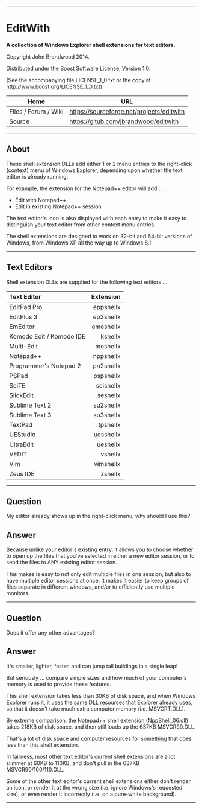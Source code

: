 *******************************************************************************

EditWith
========

**A collection of Windows Explorer shell extensions for text editors.**

  Copyright John Brandwood 2014.

  Distributed under the Boost Software License, Version 1.0.

  (See the accompanying file LICENSE_1_0.txt or the copy at
        http://www.boost.org/LICENSE_1_0.txt)

  Home                  |  URL
  ----------------------|-------------------------------------------
  Files / Forum / Wiki  |  https://sourceforge.net/projects/editwith
  Source                |  https://gitub.com/jbrandwood/editwith

*******************************************************************************

About
-----

These shell extension DLLs add either 1 or 2 menu entries to the right-click
(context) menu of Windows Explorer, depending upon whether the text editor
is already running.

For example, the extension for the Notepad++ editor will add ...

  * Edit with Notepad++
  * Edit in existing Notepad++ session

The text editor's icon is also displayed with each entry to make it easy to
distinguish your text editor from other context menu entries.

The shell extensions are designed to work on 32-bit and 64-bit versions of
Windows, from Windows XP all the way up to Windows 8.1

*******************************************************************************

Text Editors
------------

Shell extension DLLs are supplied for the following text editors ...

  Text Editor               |  Extension
  :-------------------------|----------:
  EditPad Pro               |  eppshellx
  EditPlus 3                |  ep3shellx
  EmEditor                  |  emeshellx
  Komodo Edit / Komodo IDE  |    kshellx
  Multi-Edit                |   meshellx
  Notepad++                 |  nppshellx
  Programmer's Notepad 2    |  pn2shellx
  PSPad                     |  pspshellx
  SciTE                     |  scishellx
  SlickEdit                 |   seshellx
  Sublime Text 2            |  su2shellx
  Sublime Text 3            |  su3shellx
  TextPad                   |   tpshellx
  UEStudio                  |  uesshellx
  UltraEdit                 |   ueshellx
  VEDIT                     |    vshellx
  Vim                       |  vimshellx
  Zeus IDE                  |    zshellx

*******************************************************************************

Question
--------

  My editor already shows up in the right-click menu, why should I use this?

Answer
------

  Because unlike your editor's existing entry, it allows you to choose whether
  to open up the files that you've selected in either a new editor session, or
  to send the files to ANY existing editor session.

  This makes is easy to not only edit multiple files in one session, but also
  to have multiple editor sessions at once. It makes it easier to keep groups
  of files separate in different windows, and/or to efficiently use multiple
  monitors.

*******************************************************************************

Question
--------

  Does it offer any other advantages?

Answer
------

  It's smaller, lighter, faster, and can jump tall buildings in a single leap!

  But seriously ... compare simple sizes and how much of your computer's
  memory is used to provide these features.

  This shell extension takes less than 30KB of disk space, and when Windows
  Explorer runs it, it uses the same DLL resources that Explorer already uses,
  so that it doesn't take much extra computer memory (i.e. MSVCRT.DLL).

  By extreme comparison, the Notepad++ shell extension (NppShell_06.dll) takes
  218KB of disk space, and then still loads up the 637KB MSVCR90.DLL.

  That's a lot of disk space and computer resources for something that does
  less than this shell extension.

  In fairness, most other text editor's current shell extensions are a lot
  slimmer at 60KB to 110KB, and don't pull in the 637KB MSVCR90/100/110.DLL.

  Some of the other text editor's current shell extensions either don't render
  an icon, or render it at the wrong size (i.e. ignore Windows's requested
  size), or even render it incorrectly (i.e. on a pure-white background).

*******************************************************************************
